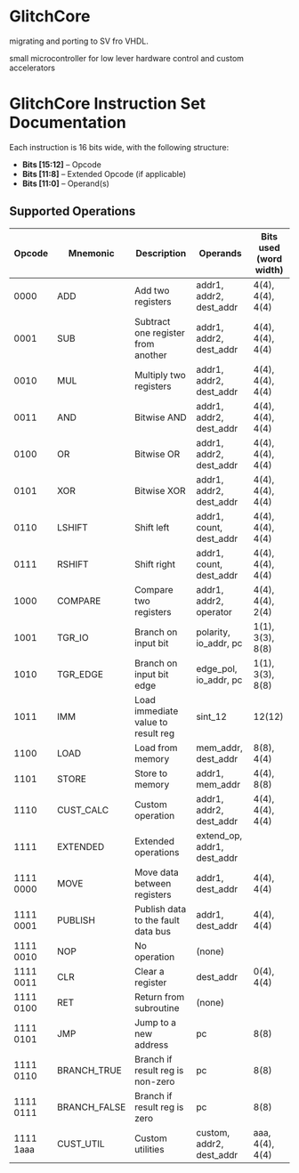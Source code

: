# GlitchCore
migrating and porting to SV fro VHDL.

small microcontroller for low lever hardware control and custom accelerators



# GlitchCore Instruction Set Documentation

Each instruction is 16 bits wide, with the following structure:
- **Bits [15:12]** – Opcode
- **Bits [11:8]** – Extended Opcode (if applicable)
- **Bits [11:0]** – Operand(s)

## Supported Operations

| Opcode     | Mnemonic       | Description                          | Operands                        | Bits used (word width)       |
|------------|----------------|--------------------------------------|---------------------------------|------------------------------|
| 0000       | ADD            | Add two registers                   | addr1, addr2, dest_addr         | 4(4), 4(4), 4(4)            |
| 0001       | SUB            | Subtract one register from another  | addr1, addr2, dest_addr         | 4(4), 4(4), 4(4)            |
| 0010       | MUL            | Multiply two registers              | addr1, addr2, dest_addr         | 4(4), 4(4), 4(4)            |
| 0011       | AND            | Bitwise AND                         | addr1, addr2, dest_addr         | 4(4), 4(4), 4(4)            |
| 0100       | OR             | Bitwise OR                          | addr1, addr2, dest_addr         | 4(4), 4(4), 4(4)            |
| 0101       | XOR            | Bitwise XOR                         | addr1, addr2, dest_addr         | 4(4), 4(4), 4(4)            |
| 0110       | LSHIFT         | Shift left                          | addr1, count, dest_addr         | 4(4), 4(4), 4(4)            |
| 0111       | RSHIFT         | Shift right                         | addr1, count, dest_addr         | 4(4), 4(4), 4(4)            |
| 1000       | COMPARE        | Compare two registers               | addr1, addr2, operator          | 4(4), 4(4), 2(4)            |
| 1001       | TGR_IO         | Branch on input bit                 | polarity, io_addr, pc           | 1(1), 3(3), 8(8)            |
| 1010       | TGR_EDGE       | Branch on input bit edge            | edge_pol, io_addr, pc           | 1(1), 3(3), 8(8)            |
| 1011       | IMM            | Load immediate value to result reg  | sint_12                         | 12(12)                      |
| 1100       | LOAD           | Load from memory                    | mem_addr, dest_addr             | 8(8), 4(4)                  |
| 1101       | STORE          | Store to memory                     | addr1, mem_addr                 | 4(4), 8(8)                  |
| 1110       | CUST_CALC      | Custom operation                    | addr1, addr2, dest_addr         | 4(4), 4(4), 4(4)            |
| 1111       | EXTENDED       | Extended operations                 | extend_op, addr1, dest_addr     |                              |
| 1111 0000  | MOVE           | Move data between registers         | addr1, dest_addr                | 4(4), 4(4)                  |
| 1111 0001  | PUBLISH        | Publish data to the fault data bus  | addr1, dest_addr                | 4(4), 4(4)                  |
| 1111 0010  | NOP            | No operation                        | (none)                          |                              |
| 1111 0011  | CLR            | Clear a register                    | dest_addr                       | 0(4), 4(4)                  |
| 1111 0100  | RET            | Return from subroutine              | (none)                          |                              |
| 1111 0101  | JMP            | Jump to a new address               | pc                              | 8(8)                        |
| 1111 0110  | BRANCH_TRUE    | Branch if result reg is non-zero    | pc                              | 8(8)                        |
| 1111 0111  | BRANCH_FALSE   | Branch if result reg is zero        | pc                              | 8(8)                        |
| 1111 1aaa  | CUST_UTIL      | Custom utilities                    | custom, addr2, dest_addr        | aaa, 4(4), 4(4)             |
